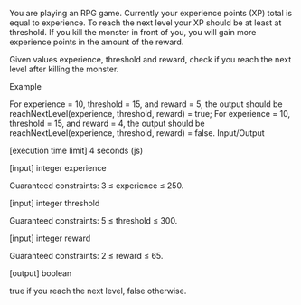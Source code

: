 You are playing an RPG game. Currently your experience points (XP) total is equal to experience. To reach the next level your XP should be at least at threshold. If you kill the monster in front of you, you will gain more experience points in the amount of the reward.

Given values experience, threshold and reward, check if you reach the next level after killing the monster.

Example

For experience = 10, threshold = 15, and reward = 5, the output should be
reachNextLevel(experience, threshold, reward) = true;
For experience = 10, threshold = 15, and reward = 4, the output should be
reachNextLevel(experience, threshold, reward) = false.
Input/Output

[execution time limit] 4 seconds (js)

[input] integer experience

Guaranteed constraints:
3 ≤ experience ≤ 250.

[input] integer threshold

Guaranteed constraints:
5 ≤ threshold ≤ 300.

[input] integer reward

Guaranteed constraints:
2 ≤ reward ≤ 65.

[output] boolean

true if you reach the next level, false otherwise.
